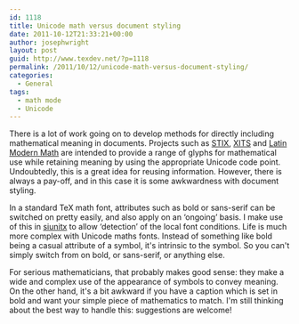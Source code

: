 ```yaml
---
id: 1118
title: Unicode math versus document styling
date: 2011-10-12T21:33:21+00:00
author: josephwright
layout: post
guid: http://www.texdev.net/?p=1118
permalink: /2011/10/12/unicode-math-versus-document-styling/
categories:
  - General
tags:
  - math mode
  - Unicode
---
```

There is a lot of work going on to develop methods for directly including mathematical meaning in documents. Projects such as <a href="http://www.stixfonts.org/">STIX</a>, <a href="https://github.com/khaledhosny/xits-math">XITS</a> and <a href="http://www.gust.org.pl/projects/e-foundry/lm-math">Latin Modern Math</a> are intended to provide a range of glyphs for mathematical use while retaining meaning by using the appropriate Unicode code point. Undoubtedly, this is a great idea for reusing information. However, there is always a pay-off, and in this case it is some awkwardness with document styling.

In a standard TeX math font, attributes such as bold or sans-serif can be switched on pretty easily, and also apply on an ‘ongoing’ basis. I make use of this in <a href="http://ctan.org/pkg/siunitx">siunitx</a> to allow ‘detection’ of the local font conditions. Life is much more complex with Unicode maths fonts. Instead of something like bold being a casual attribute of a symbol, it's intrinsic to the symbol. So you can't simply switch from on bold, or sans-serif, or anything else.

For serious mathematicians, that probably makes good sense: they make a wide and complex use of the appearance of symbols to convey meaning. On the other hand, it's a bit awkward if you have a caption which is set in bold and want your simple piece of mathematics to match. I'm still thinking about the best way to handle this: suggestions are welcome!
